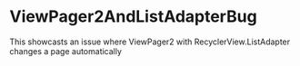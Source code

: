 # ViewPager2AndListAdapterBug
This showcasts an issue where ViewPager2 with RecyclerView.ListAdapter changes a page automatically
